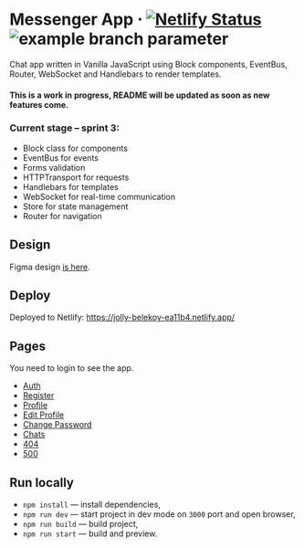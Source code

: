 # Messenger App ⋅ [![Netlify Status](https://api.netlify.com/api/v1/badges/c0a5707b-c88b-4ff5-9a51-aa5d13fc6b08/deploy-status)](https://app.netlify.com/sites/jolly-belekoy-ea11b4/deploys) ![example branch parameter](https://github.com/tropnikov/middle.messenger.praktikum.yandex/actions/workflows/tests.yml/badge.svg)

Chat app written in Vanilla JavaScript using Block components, EventBus, Router, WebSocket and Handlebars to render templates.

#### This is a work in progress, README will be updated as soon as new features come.

### Current stage – sprint 3:

- Block class for components
- EventBus for events
- Forms validation
- HTTPTransport for requests
- Handlebars for templates
- WebSocket for real-time communication
- Store for state management
- Router for navigation

## Design

Figma design [is here](https://www.figma.com/design/Amu9hsaKVf8f7hgu7H8e7V/Messenger-App-(Chat)?node-id=0-1&t=nog2LGmTc9GrXy2j-1).

## Deploy

Deployed to Netlify: https://jolly-belekoy-ea11b4.netlify.app/

## Pages

You need to login to see the app.

- [Auth](https://jolly-belekoy-ea11b4.netlify.app/)
- [Register](https://jolly-belekoy-ea11b4.netlify.app/sign-up)
- [Profile](https://jolly-belekoy-ea11b4.netlify.app/settings)
- [Edit Profile](https://jolly-belekoy-ea11b4.netlify.app/edit-profile)
- [Change Password](https://jolly-belekoy-ea11b4.netlify.app/change-password)
- [Chats](https://jolly-belekoy-ea11b4.netlify.app/messenger)
- [404](https://jolly-belekoy-ea11b4.netlify.app/404)
- [500](https://jolly-belekoy-ea11b4.netlify.app/500)

## Run locally

- `npm install` — install dependencies,
- `npm run dev` — start project in dev mode on `3000` port and open browser,
- `npm run build` — build project,
- `npm run start` — build and preview.

